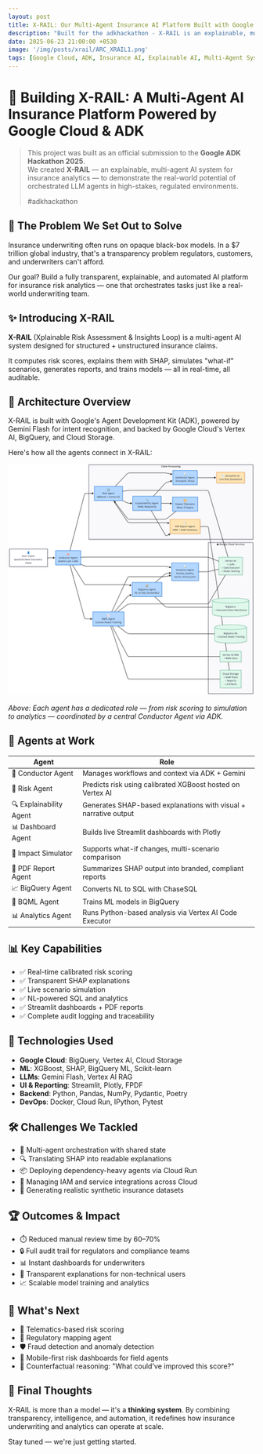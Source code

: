 ```yaml
---
layout: post
title: X-RAIL: Our Multi-Agent Insurance AI Platform Built with Google Cloud & ADK
description: "Built for the adkhackathon - X-RAIL is an explainable, multi-agent AI system for insurance risk analysis and simulation, powered by Google Cloud and ADK."
date: 2025-06-23 21:00:00 +0530
image: '/img/posts/xrail/ARC_XRAIL1.png'
tags: [Google Cloud, ADK, Insurance AI, Explainable AI, Multi-Agent Systems, Vertex AI, SHAP, BigQuery]
---
```


# 🚂 Building X-RAIL: A Multi-Agent AI Insurance Platform Powered by Google Cloud & ADK

> This project was built as an official submission to the **Google ADK Hackathon 2025**.  
> We created **X-RAIL** — an explainable, multi-agent AI system for insurance analytics — to demonstrate the real-world potential of orchestrated LLM agents in high-stakes, regulated environments.
>
> #adkhackathon

## 🧠 The Problem We Set Out to Solve

Insurance underwriting often runs on opaque black-box models. In a $7 trillion global industry, that's a transparency problem regulators, customers, and underwriters can't afford.

Our goal? Build a fully transparent, explainable, and automated AI platform for insurance risk analytics — one that orchestrates tasks just like a real-world underwriting team.

## ✨ Introducing X-RAIL

**X-RAIL** (Xplainable Risk Assessment & Insights Loop) is a multi-agent AI system designed for structured + unstructured insurance claims.

It computes risk scores, explains them with SHAP, simulates "what-if" scenarios, generates reports, and trains models — all in real-time, all auditable.

## 🧱 Architecture Overview

X-RAIL is built with Google's Agent Development Kit (ADK), powered by Gemini Flash for intent recognition, and backed by Google Cloud's Vertex AI, BigQuery, and Cloud Storage.

Here's how all the agents connect in X-RAIL:

![X-RAIL Architecture Diagram](/img/posts/xrail/ARC_XRAIL1.png)

_Above: Each agent has a dedicated role — from risk scoring to simulation to analytics — coordinated by a central Conductor Agent via ADK._

## 🤖 Agents at Work

| Agent                   | Role                                                             |
| ----------------------- | ---------------------------------------------------------------- |
| 🧠 Conductor Agent      | Manages workflows and context via ADK + Gemini                   |
| 🔢 Risk Agent           | Predicts risk using calibrated XGBoost hosted on Vertex AI       |
| 🔍 Explainability Agent | Generates SHAP-based explanations with visual + narrative output |
| 📊 Dashboard Agent      | Builds live Streamlit dashboards with Plotly                     |
| 🔁 Impact Simulator     | Supports what-if changes, multi-scenario comparison              |
| 📄 PDF Report Agent     | Summarizes SHAP output into branded, compliant reports           |
| 📈 BigQuery Agent       | Converts NL to SQL with ChaseSQL                                 |
| 🧮 BQML Agent           | Trains ML models in BigQuery                                     |
| 📊 Analytics Agent      | Runs Python-based analysis via Vertex AI Code Executor           |

## 📊 Key Capabilities

- ✅ Real-time calibrated risk scoring
- ✅ Transparent SHAP explanations
- ✅ Live scenario simulation
- ✅ NL-powered SQL and analytics
- ✅ Streamlit dashboards + PDF reports
- ✅ Complete audit logging and traceability

## 🔧 Technologies Used

- **Google Cloud**: BigQuery, Vertex AI, Cloud Storage
- **ML**: XGBoost, SHAP, BigQuery ML, Scikit-learn
- **LLMs**: Gemini Flash, Vertex AI RAG
- **UI & Reporting**: Streamlit, Plotly, FPDF
- **Backend**: Python, Pandas, NumPy, Pydantic, Poetry
- **DevOps**: Docker, Cloud Run, IPython, Pytest

## 🛠️ Challenges We Tackled

- 🔄 Multi-agent orchestration with shared state
- 🔍 Translating SHAP into readable explanations
- 📦 Deploying dependency-heavy agents via Cloud Run
- 🔐 Managing IAM and service integrations across Cloud
- 🧪 Generating realistic synthetic insurance datasets

## 🏆 Outcomes & Impact

- ⏱️ Reduced manual review time by 60–70%
- 🔒 Full audit trail for regulators and compliance teams
- 📊 Instant dashboards for underwriters
- 🧠 Transparent explanations for non-technical users
- 📈 Scalable model training and analytics

## 🔮 What's Next

- 🚗 Telematics-based risk scoring
- 🧾 Regulatory mapping agent
- 🛡️ Fraud detection and anomaly detection
- 📱 Mobile-first risk dashboards for field agents
- 🔁 Counterfactual reasoning: "What could've improved this score?"

## 💬 Final Thoughts

X-RAIL is more than a model — it's a **thinking system**. By combining transparency, intelligence, and automation, it redefines how insurance underwriting and analytics can operate at scale.

Stay tuned — we're just getting started.
